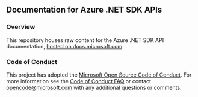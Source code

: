 ## Documentation for Azure .NET SDK APIs

### Overview

This repository houses raw content for the Azure .NET SDK API documentation, [hosted on docs.microsoft.com](https://docs.microsoft.com/dotnet/api/overview/azure/?view=azure-dotnet).

### Code of Conduct

This project has adopted the [Microsoft Open Source Code of Conduct](https://opensource.microsoft.com/codeofconduct/).
For more information see the [Code of Conduct FAQ](https://opensource.microsoft.com/codeofconduct/faq/) or contact [opencode@microsoft.com](mailto:opencode@microsoft.com) with any additional questions or comments.
